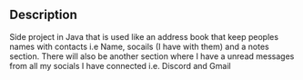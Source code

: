 ## Description
Side project in Java that is used like an address book that keep peoples names with contacts i.e Name, socails (I have with them) and a notes section. There will also be another section where I have a unread messages from all my socials I have connected i.e. Discord and Gmail